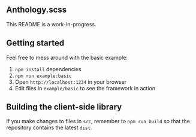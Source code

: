 ## Anthology.scss

This README is a work-in-progress.

## Getting started

Feel free to mess around with the basic example:

1. `npm install` dependencies
2. `npm run example:basic`
3. Open `http://localhost:1234` in your browser
4. Edit files in `example/basic` to see the framework in action

## Building the client-side library

If you make changes to files in `src`, remember to `npm run build` so that the repository contains the latest `dist`.
